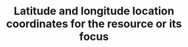 ---
title: 'Latitude and longitude location coordinates for the resource or its focus'
field: 'is.coverage.latLong'
slug: 'is-coverage-latlong'
description: 'Use for polygons, shapes, study sites etc. Longitude location coordinates should be recorded in decimal degrees (DD). Recording 4 digits to the right of the decimal provides an accuracy of 10m.'
comment: 'Example of a latitude/longitude in Bolivia: -16.9013, -62.0244'
required: False
module: 'Coverage'
cluster: 'Global'
policy: 'Geo value. Repeat values.'
layout: 'home'
---